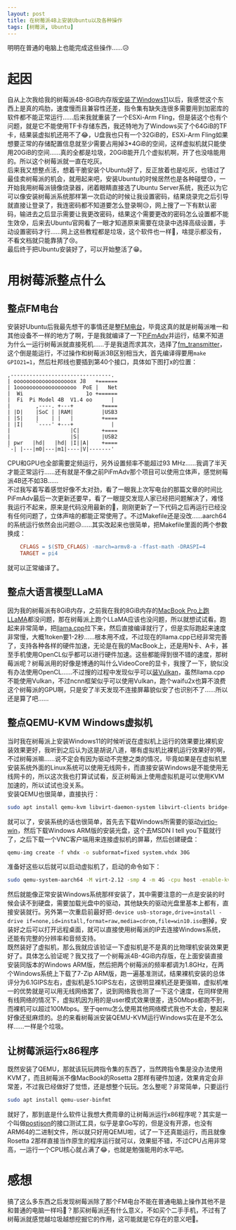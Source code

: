 ```yaml
---
layout: post
title: 在树莓派4B上安装Ubuntu以及各种操作
tags: [树莓派, Ubuntu]
---
```


  明明在普通的电脑上也能完成这些操作……😥<!--more-->    

# 起因
  自从上次我给我的树莓派4B-8GiB内存版[安装了Windows11](/2023/05/22/rpi-win.html)以后，我感觉这个东西上是真的鸡肋，速度慢而且兼容性还差，指令集有缺失连很多需要用到加密库的软件都不能正常运行……后来我就重装了一个ESXi-Arm Fling，但是装这个也有个问题，就是它不能使用TF卡存储东西，我还特地为了Windows买了个64GiB的TF卡，结果装虚拟机还用不了😂，U盘我也只有一个32GiB的，ESXi-Arm Fling如果想要正常的存储配置信息就至少需要占用掉3*4GiB的空间，这样虚拟机就只能使用20GiB的空间……真的全都是垃圾，20GiB能开几个虚拟机啊，开了也没啥能用的。所以这个树莓派就一直在吃灰。   
  后来我又想整点活，想着干脆安装个Ubuntu好了，反正放着也是吃灰，也错过了最佳卖树莓派的机会，就用起来吧，安装Ubuntu的时候居然也是各种碰壁😓，一开始我用树莓派镜像烧录器，闭着眼睛直接选了Ubuntu Server系统，我还以为它可以像安装树莓派系统那样第一次启动的时候让我设置密码，结果烧录完之后引导就直接让登录了，我连密码都不知道要怎么登录啊😥，网上搜了一下有默认密码，输进去之后显示需要让我更改密码，结果这个需要更改的密码怎么设置都不能生效😰，后来去Ubuntu官网看了一眼才知道原来需要在烧录中选择高级设置，手动设置密码才行……网上这些教程都是垃圾，这个软件也一样🤬，啥提示都没有，不看文档就只能靠猜了😢。   
  最后终于把Ubuntu安装好了，可以开始整活了😁。   

# 用树莓派整点什么
## 整点FM电台
  安装好Ubuntu后我最先想干的事情还是整[FM电台](/2022/03/27/radio.html)，毕竟这真的就是树莓派唯一和其他设备不一样的地方了啊，于是我就编译了一下[PiFmAdv](https://github.com/miegl/PiFmAdv)并运行，结果不知道为什么一运行树莓派就直接死机……于是我退而求其次，选择了[fm_transmitter](https://github.com/markondej/fm_transmitter)，这个倒是能运行，不过操作和树莓派3B区别相当大，首先编译得要用`make GPIO21=1`，然后杜邦线也要插到第40个接口，具体如下图打x的位置：
```
,--------------------------------.
| ooooooooooooooooooox J8   +======
| 1ooooooooooooooooooo  PoE |   Net
|  Wi                    1o +======
|  Fi  Pi Model 4B  V1.4 oo      |
|        ,----. +---+         +====
| |D|    |SoC | |RAM|         |USB3
| |S|    |    | |   |         +====
| |I|    `----' +---+            |
|                   |C|       +====
|                   |S|       |USB2
| pwr   |hd|   |hd| |I||A|    +====
`-| |---|m0|---|m1|----|V|-------'
```  
  CPU和GPU也全部需要定频运行，另外设置频率不能超过93 MHz……我调了半天才能正常运行……还有就是不像之前PiFmAdv那个项目可以使用立体声，感觉树莓派4B还不如3B……   
  不过我写着写着感觉好像不太对劲，看了一眼我上次写电台的那篇文章的时间比PiFmAdv最后一次更新还要早，看了一眼提交发现人家已经把问题解决了，难怪我运行不起来，原来是代码没用最新的🤣，刚刚更新了一下代码之后再运行已经没有任何问题了，立体声啥的都能正常使用了。不过Makefile还是没改……aarch64的系统运行依然会出问题😥……其实改起来也很简单，把Makefile里面的两个参数换成：   
```Makefile
	CFLAGS = $(STD_CFLAGS) -march=armv8-a -ffast-math -DRASPI=4
	TARGET = pi4
```
  就可以正常编译了。
## 整点大语言模型LLaMA
  因为我的树莓派有8GiB内存，之前我在我的8GiB内存的[MacBook Pro上跑LLaMA](/2023/04/05/ai.html)都没问题，那在树莓派上跑个LLaMA应该也没问题，所以就想试试看。跑起来非常简单，把[llama.cpp](https://github.com/ggerganov/llama.cpp)拉下来，然后直接编译就行了，但是实际跑起来速度非常慢，大概1token要1-2秒……根本用不成，不过现在的llama.cpp已经非常完善了，支持各种各样的硬件加速，无论是在我的MacBook上，还是用N卡、A卡，甚至手机使用OpenCL似乎都可以进行硬件加速。这些都能得到很不错的速度，那树莓派呢？树莓派用的好像是博通的叫什么VideoCore的显卡，我搜了一下，貌似没有办法使用OpenCL……不过搜的过程中发现似乎可以[装Vulkan](https://qengineering.eu/install-vulkan-on-raspberry-pi.html)，虽然llama.cpp不能使用Vulkan，不过ncnn框架似乎可以使用Vulkan，跑个waifu2x也算不浪费这个树莓派的GPU啊，只是安了半天发现不连接屏幕貌似安了也识别不了……所以还是算了吧……
## 整点QEMU-KVM Windows虚拟机
  当时我在树莓派上安装Windows11的时候听说在虚拟机上运行的效果要比裸机安装效果更好，我听到之后认为这是胡说八道，哪有虚拟机比裸机运行效果好的啊，不过树莓派嘛……说不定会有因为驱动不完整之类的情况，毕竟如果是在虚拟机里安装系统外面的Linux系统可以使用无线网卡，而直接安装Windows是不能使用无线网卡的，所以这次我也打算试试看，反正树莓派上使用虚拟机是可以使用KVM加速的，所以试试也没关系。   
  安装QEMU也很简单，直接执行：
```bash
sudo apt install qemu-kvm libvirt-daemon-system libvirt-clients bridge-utils virtinst virt-manager qemu-system-arm qemu-efi-aarch64 seabios vgabios
```
  就可以了，安装系统的话也很简单，首先去下载Windows所需要的驱动[virtio-win](https://fedorapeople.org/groups/virt/virtio-win/direct-downloads/latest-virtio/)，然后下载Windows ARM版的安装光盘，这个去MSDN I tell you下载就行了，之后下载一个VNC客户端用来连接虚拟机的屏幕，然后创建硬盘：
```bash
qemu-img create -f vhdx -o subformat=fixed system.vhdx 30G
```
  准备好这些以后就可以启动虚拟机了，启动的命令如下：
```bash
sudo qemu-system-aarch64 -M virt-2.12 -smp 4 -m 4G -cpu host -enable-kvm -bios /usr/share/qemu-efi-aarch64/QEMU_EFI.fd -device ramfb -device qemu-xhci,id=xhci -usb -device usb-kbd -device usb-mouse -device usb-tablet -k en-us -device virtio-balloon -device virtio-rng -device virtio-blk,drive=system -drive if=none,id=system,format=raw,media=disk,file=system.vhdx -device usb-storage,drive=install -drive if=none,id=install,format=raw,media=cdrom,file=win10.iso -device usb-storage,drive=drivers -drive if=none,id=drivers,media=cdrom,file=virtio-win.iso -device virtio-net,disable-legacy=on,netdev=net0 -netdev user,id=net0,hostfwd=tcp::3389-:3389 -vnc :1 
```
  然后就能像正常安装Windows系统那样安装了，其中需要注意的一点是安装的时候会读不到硬盘，需要加载光盘中的驱动，其他缺失的驱动光盘里基本上都有，直接安装就行。另外第一次重启前最好把`-device usb-storage,drive=install -drive if=none,id=install,format=raw,media=cdrom,file=win10.iso`删掉，安装好之后可以打开远程桌面，就可以直接使用树莓派的IP去连接Windows系统，还能有完整的分辨率和音频支持。   
  既然装好了虚拟机，那么我就应该验证一下虚拟机是不是真的比物理机安装效果更好了。具体怎么验证呢？我又找了一个树莓派4B-4GiB内存版，在上面安装直接安装同版本的Windows ARM版，然后把两个树莓派的频率都调为1.8GHz，在两个Windows系统上下载了7-Zip ARM版，跑一遍基准测试，结果裸机安装的总体评分为6.1GIPS左右，虚拟机是5.1GIPS左右，这很明显裸机还是更强嘛，虚拟机唯一的优势就是可以用无线网络罢了，说到网络我也测了一下这个速度，在同样使用有线网络的情况下，虚拟机因为用的是user模式效果很差，连50Mbps都跑不到，而裸机可以超过100Mbps。至于qemu怎么使用其他网络模式我也不太会，整起来好像还挺麻烦的。总的来看树莓派安装QEMU-KVM运行Windows实在是不怎么样……一样是个垃圾。
## 让树莓派运行x86程序
  既然安装了QEMU，那就该玩玩跨指令集的东西了，当然跨指令集是没办法使用KVM了，而且树莓派不像MacBook的Rosetta 2那样有硬件加速，效果肯定会非常差，不过我已经做好了觉悟，还是想整个玩玩。怎么整呢？非常简单，只要运行
```bash
sudo apt install qemu-user-binfmt
```
  就好了，那到底是什么软件让我想大费周章的让树莓派运行x86程序呢？其实是一个叫做[postjson](http://cdn.ouapi.com/postjson_linux.zip)的接口测试工具，似乎是拿Go写的，但是没有开源，也没有ARM64的二进制文件，所以就只好用QEMU啦，试了一下还真能运行，而且就像Rosetta 2那样直接当作原生的程序运行就可以，效果挺不错，不过CPU占用非常高，一运行一个CPU核心就占满了😂，也就是勉强能用的水平吧。

# 感想
  搞了这么多东西之后发现树莓派除了那个FM电台不能在普通电脑上操作其他不是和普通的电脑一样吗🤣？那买树莓派还有什么意义，不如买个二手手机，不过有了树莓派就感觉越垃圾越想挖掘它的作用，这可能就是它存在的意义吧🤣。